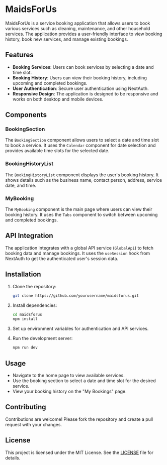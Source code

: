 # MaidsForUs

MaidsForUs is a service booking application that allows users to book various services such as cleaning, maintenance, and other household services. The application provides a user-friendly interface to view booking history, book new services, and manage existing bookings.

## Features

- **Booking Services**: Users can book services by selecting a date and time slot.
- **Booking History**: Users can view their booking history, including upcoming and completed bookings.
- **User Authentication**: Secure user authentication using NextAuth.
- **Responsive Design**: The application is designed to be responsive and works on both desktop and mobile devices.

## Components

### BookingSection

The `BookingSection` component allows users to select a date and time slot to book a service. It uses the `Calendar` component for date selection and provides available time slots for the selected date.

### BookingHistoryList

The `BookingHistoryList` component displays the user's booking history. It shows details such as the business name, contact person, address, service date, and time.

### MyBooking

The `MyBooking` component is the main page where users can view their booking history. It uses the `Tabs` component to switch between upcoming and completed bookings.

## API Integration

The application integrates with a global API service (`GlobalApi`) to fetch booking data and manage bookings. It uses the `useSession` hook from NextAuth to get the authenticated user's session data.

## Installation

1. Clone the repository:
   ```bash
   git clone https://github.com/yourusername/maidsforus.git
   ```
2. Install dependencies:
   ```bash
   cd maidsforus
   npm install
   ```
3. Set up environment variables for authentication and API services.

4. Run the development server:
   ```bash
   npm run dev
   ```

## Usage

- Navigate to the home page to view available services.
- Use the booking section to select a date and time slot for the desired service.
- View your booking history on the "My Bookings" page.

## Contributing

Contributions are welcome! Please fork the repository and create a pull request with your changes.

## License

This project is licensed under the MIT License. See the [LICENSE](LICENSE) file for details.
